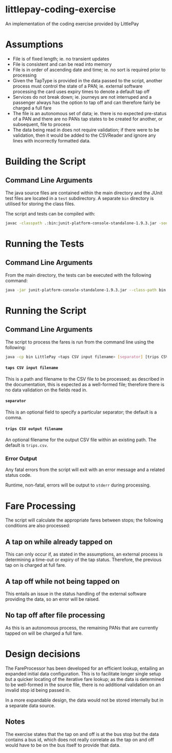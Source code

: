 # littlepay-coding-exercise
An implementation of the coding exercise provided by LittlePay

# Assumptions

 - File is of fixed length; ie. no transient updates
 - File is consistent and can be read into memory
 - File is in order of ascending date and time; ie. no sort is required prior to processing
 - Given the TapType is provided in the data passed to the script, another process must control the state of a PAN; ie. external software processing the card uses expiry times to denote a default tap off
 - Services do not break down; ie. journeys are not interruped and a passenger always has the option to tap off and can therefore fairly be charged a full fare
 - The file is an autonomous set of data; ie. there is no expected pre-status of a PAN and there are no PANs tap states to be created for another, or subsequent, file to process
 - The data being read in does not require validation; if there were to be validation, then it would be added to the CSVReader and ignore any lines with incorrectly formatted data.

# Building the Script

## Command Line Arguments
The java source files are contained within the main directory and the JUnit test files are located in a ```test``` subdirectory.  A separate ```bin``` directory is utilised for storing the class files.

The script and tests can be compiled with:
```bash
javac -classpath .:bin:junit-platform-console-standalone-1.9.3.jar -sourcepath test -d bin *.java test/*Test.java
```

# Running the Tests

## Command Line Arguments
From the main directory, the tests can be executed with the following command:
```bash
java -jar junit-platform-console-standalone-1.9.3.jar --class-path bin --scan-class-path
```

# Running the Script

## Command Line Arguments

The script to process the fares is run from the command line using the following:

```bash
java -cp bin LittlePay <taps CSV input filename> [separator] [trips CSV output filename]
```

#### ```taps CSV input filename```
This is a path and filename to the CSV file to be processed; as described in the documentation, this is expected as a well-formed file; therefore there is no data validation on the fields read in.

#### ```separator```
This is an optional field to specify a particular separator; the default is a comma.

#### ```trips CSV output filename```
An optional filename for the output CSV file within an existing path.  The default is ```trips.csv```.

### Error Output
Any fatal errors from the script will exit with an error message and a related status code.

Runtime, non-fatal, errors will be output to ```stderr``` during processing.

# Fare Processing

The script will calculate the appropriate fares between stops; the following conditions are also processed:

## A tap on while already tapped on
This can only occur if, as stated in the assumptions, an external process is determining a time-out or expiry of the tap status.  Therefore, the previous tap on is charged at full fare.

## A tap off while not being tapped on
This entails an issue in the status handling of the external software providing the data, so an error will be raised.

## No tap off after file processing
As this is an autonomous process, the remaining PANs that are currently tapped on will be charged a full fare.

# Design decisions
The FareProcessor has been developed for an efficient lookup, entailing an expanded initial data configuration.  This is to facilitate longer single setup but a quicker locating of the iterative fare lookup; as the data is determined to be well-formed in the source file, there is no additional validation on an invalid stop id being passed in.

In a more expandable design, the data would not be stored internally but in a separate data source.

## Notes
The exercise states that the tap on and off is at the bus stop but the data contains a bus id, which does not really correlate as the tap on and off would have to be on the bus itself to provide that data.
